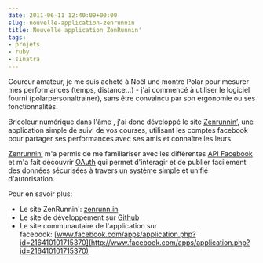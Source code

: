 ```yaml
---
date: 2011-06-11 12:40:09+00:00
slug: nouvelle-application-zenrunnin
title: Nouvelle application ZenRunnin'
tags:
- projets
- ruby
- sinatra
---
```


Coureur amateur, je me suis acheté à Noël une montre Polar pour mesurer mes performances (temps, distance...) - j'ai commencé à utiliser le logiciel fourni (polarpersonaltrainer), sans être convaincu par son ergonomie ou ses fonctionnalités.

Bricoleur numérique dans l'âme , j'ai donc développé le site [Zenrunnin’](http://zenrunn.in), une application simple de suivi de vos courses, utilisant les comptes facebook pour partager ses performances avec ses amis et connaître les leurs.

[Zenrunnin’](http://zenrunn.in) m'a permis de me familiariser avec les différentes [API Facebook](http://developers.facebook.com/) et m'a fait découvrir [OAuth](http://oauth.net/) qui permet d'interagir et de publier facilement des données sécurisées à travers un système simple et unifié d'autorisation.
<!--more-->
Pour en savoir plus:

  * Le site ZenRunnin': [zenrunn.in](http://zenrunn.in)
  * Le site de développement sur [Github](https://github.com/jraigneau/zen-running)
  * Le site communautaire de l'application sur facebook: [www.facebook.com/apps/application.php?id=216410101715370](http://www.facebook.com/apps/application.php?id=216410101715370)


